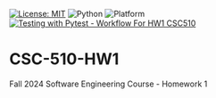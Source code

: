 [![License: MIT](https://img.shields.io/badge/License-MIT-brightgreen.svg)](https://opensource.org/licenses/MIT)
![Python](https://img.shields.io/badge/Python-3.13-blue.svg)
![Platform](https://img.shields.io/badge/Platform-Linux-blue)
[![Testing with Pytest - Workflow For HW1 CSC510](https://github.com/AMAPAD/CSC-510-HW1/actions/workflows/pytest_workflow_hw1_csc510.yml/badge.svg?branch=main&event=push)](https://github.com/AMAPAD/CSC-510-HW1/actions/workflows/pytest_workflow_hw1_csc510.yml)

# CSC-510-HW1
Fall 2024 Software Engineering Course - Homework 1
